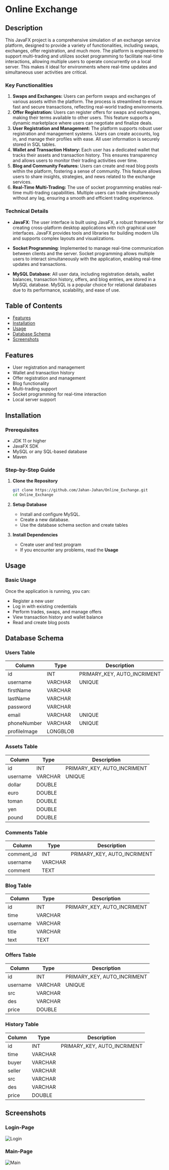 # Online Exchange

## Description
This JavaFX project is a comprehensive simulation of an exchange service platform, designed to provide a variety of functionalities, including swaps, exchanges, offer registration, and much more. The platform is engineered to support multi-trading and utilizes socket programming to facilitate real-time interactions, allowing multiple users to operate concurrently on a local server. This makes it ideal for environments where real-time updates and simultaneous user activities are critical.

### Key Functionalities
1. **Swaps and Exchanges:** Users can perform swaps and exchanges of various assets within the platform. The process is streamlined to ensure fast and secure transactions, reflecting real-world trading environments.
2. **Offer Registration:** Users can register offers for swaps and exchanges, making their terms available to other users. This feature supports a dynamic marketplace where users can negotiate and finalize deals.
3. **User Registration and Management:** The platform supports robust user registration and management systems. Users can create accounts, log in, and manage their profiles with ease. All user information is securely stored in SQL tables.
4. **Wallet and Transaction History:** Each user has a dedicated wallet that tracks their assets and transaction history. This ensures transparency and allows users to monitor their trading activities over time.
5. **Blog and Community Features:** Users can create and read blog posts within the platform, fostering a sense of community. This feature allows users to share insights, strategies, and news related to the exchange services.
6. **Real-Time Multi-Trading:** The use of socket programming enables real-time multi-trading capabilities. Multiple users can trade simultaneously without any lag, ensuring a smooth and efficient trading experience.

### Technical Details
- **JavaFX**: The user interface is built using JavaFX, a robust framework for creating cross-platform desktop applications with rich graphical user interfaces. JavaFX provides tools and libraries for building modern UIs and supports complex layouts and visualizations.

- **Socket Programming**: Implemented to manage real-time communication between clients and the server. Socket programming allows multiple users to interact simultaneously with the application, enabling real-time updates and transactions.

- **MySQL Database**: All user data, including registration details, wallet balances, transaction history, offers, and blog entries, are stored in a MySQL database. MySQL is a popular choice for relational databases due to its performance, scalability, and ease of use.


## Table of Contents
- [Features](#features)
- [Installation](#installation)
- [Usage](#usage)
- [Database Schema](#database-schema)
- [Screenshots](#screenshots)

## Features
- User registration and management
- Wallet and transaction history
- Offer registration and management
- Blog functionality
- Multi-trading support
- Socket programming for real-time interaction
- Local server support

## Installation

### Prerequisites
- JDK 11 or higher
- JavaFX SDK
- MySQL or any SQL-based database
- Maven

### Step-by-Step Guide
1. **Clone the Repository**
    ```bash
    git clone https://github.com/Jahan-Jahan/Online_Exchange.git
    cd Online_Exchange
    ```

2. **Setup Database**
    - Install and configure MySQL.
    - Create a new database.
    - Use the database schema section and create tables

3. **Install Dependencies**
    - Create user and test program
    - If you encounter any problems, read the **Usage**

## Usage
### Basic Usage
Once the application is running, you can:
- Register a new user
- Log in with existing credentials
- Perform trades, swaps, and manage offers
- View transaction history and wallet balance
- Read and create blog posts

## Database Schema

### Users Table

| **Column**        |    **Type**   |   **Description**    |
|---------------|-----------|------------------|
|   id          |     INT   |   PRIMARY_KEY, AUTO_INCRIMENT |
| username      |  VARCHAR  |      UNIQUE      |
| firstName     |  VARCHAR  |           |
| lastName      |  VARCHAR  |           |
| password      |  VARCHAR  |           |
|   email       |  VARCHAR  |      UNIQUE      |
| phoneNumber   |  VARCHAR  |      UNIQUE      |
| profileImage  |  LONGBLOB  |                  |


### Assets Table

| **Column**        |    **Type**   |   **Description**    |
|---------------|-----------|------------------|
|   id          |     INT   |   PRIMARY_KEY, AUTO_INCRIMENT |
| username      |  VARCHAR  |      UNIQUE      |
| dollar     |  DOUBLE  |           |
| euro      |  DOUBLE  |           |
| toman      |  DOUBLE  |           |
|   yen       |  DOUBLE  |           |
| pound   |  DOUBLE  |            |

### Comments Table

| **Column**        |    **Type**   |   **Description**    |
|---------------|-----------|------------------|
|   comment_id          |     INT   |   PRIMARY_KEY, AUTO_INCRIMENT |
| username      |  VARCHAR  |            |
| comment     |  TEXT  |           |

### Blog Table

| **Column**        |    **Type**   |   **Description**    |
|---------------|-----------|------------------|
|   id          |     INT   |   PRIMARY_KEY, AUTO_INCRIMENT |
| time      |  VARCHAR  |            |
| username     |  VARCHAR  |           |
| title      |  VARCHAR  |           |
| text      |  TEXT  |           |

### Offers Table

| **Column**        |    **Type**   |   **Description**    |
|---------------|-----------|------------------|
|   id          |     INT   |   PRIMARY_KEY, AUTO_INCRIMENT |
| username      |  VARCHAR  |      UNIQUE      |
| src     |  VARCHAR  |           |
| des      |  VARCHAR  |           |
| price      |  DOUBLE  |           |


### History Table

| **Column**        |    **Type**   |   **Description**    |
|---------------|-----------|------------------|
|   id          |     INT   |   PRIMARY_KEY, AUTO_INCRIMENT |
| time      |  VARCHAR  |            |
| buyer     |  VARCHAR  |           |
| seller      |  VARCHAR  |           |
| src      |  VARCHAR  |           |
| des      |  VARCHAR  |           |
| price      |  DOUBLE  |           |

## Screenshots

### Login-Page
![Login](https://github.com/Jahan-Jahan/Online_Exchange/blob/main/images/login.png)

### Main-Page
![Main](https://github.com/Jahan-Jahan/Online_Exchange/blob/main/images/Main.png)

